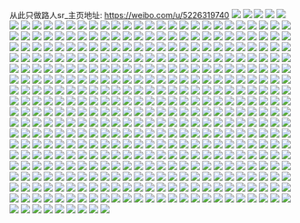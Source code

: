 从此只做路人sr_主页地址: https://weibo.com/u/5226319740 
![](https://wx4.sinaimg.cn/mw2000/005HH6vGly1h9im7oq9xaj31400u0jx6.jpg) 
![](https://wx4.sinaimg.cn/mw2000/005HH6vGly1h9im7ozc89j31400u0wla.jpg) 
![](https://wx4.sinaimg.cn/mw2000/005HH6vGly1h9im7pai05j31400u079k.jpg) 
![](https://wx4.sinaimg.cn/mw2000/005HH6vGly1h9i7n8xbvbj30u01hcdo9.jpg) 
![](https://wx4.sinaimg.cn/mw2000/005HH6vGly1h9i7n8cbnrj30dl0d6dgu.jpg) 
![](https://wx4.sinaimg.cn/mw2000/005HH6vGly1h9cii8iksij30xc0lxwj9.jpg) 
![](https://wx4.sinaimg.cn/mw2000/005HH6vGly1h9a90rtzbrj30u01sy79t.jpg) 
![](https://wx4.sinaimg.cn/mw2000/005HH6vGly1h9a923a6vbj30u01syn2t.jpg) 
![](https://wx4.sinaimg.cn/mw2000/005HH6vGly1h9a923y0rrj30u014043k.jpg) 
![](https://wx4.sinaimg.cn/mw2000/005HH6vGly1h9a90vk57pj30u01sy11h.jpg) 
![](https://wx4.sinaimg.cn/mw2000/005HH6vGly1h90qikxyi5j308607wglr.jpg) 
![](https://wx4.sinaimg.cn/mw2000/005HH6vGly1h90a0l45wsj30go0fuwfn.jpg) 
![](https://wx4.sinaimg.cn/mw2000/005HH6vGly1h8nha43zbwj33402c04qr.jpg) 
![](https://wx4.sinaimg.cn/mw2000/005HH6vGly1h8dwnfs5ekj30p30w8k01.jpg) 
![](https://wx4.sinaimg.cn/mw2000/005HH6vGly1h8dwmqojkoj30tk0umtip.jpg) 
![](https://wx4.sinaimg.cn/mw2000/005HH6vGly1h8dwmshp2lj30wr0w3tc8.jpg) 
![](https://wx4.sinaimg.cn/mw2000/005HH6vGly1h896jb6777j30tz0x77by.jpg) 
![](https://wx4.sinaimg.cn/mw2000/005HH6vGly1h896jatwd8j31u82gbe82.jpg) 
![](https://wx4.sinaimg.cn/mw2000/005HH6vGly1h896joa3r9j30tn0tn79n.jpg) 
![](https://wx4.sinaimg.cn/mw2000/005HH6vGly1h86x4cqrcnj30u01sy0z3.jpg) 
![](https://wx4.sinaimg.cn/mw2000/005HH6vGly1h82jn6trcvj31sc2dsu0z.jpg) 
![](https://wx4.sinaimg.cn/mw2000/005HH6vGly1h82jo562qrj30ug0m9tfu.jpg) 
![](https://wx4.sinaimg.cn/mw2000/005HH6vGly1h82jnchj3oj30u00xnwmw.jpg) 
![](https://wx4.sinaimg.cn/mw2000/005HH6vGly1h7umqt3y4pj31400u0thb.jpg) 
![](https://wx4.sinaimg.cn/mw2000/005HH6vGly1h7umqscbrbj31400u0wl3.jpg) 
![](https://wx4.sinaimg.cn/mw2000/005HH6vGly1h7rqpmh4g1j30p61fsjvw.jpg) 
![](https://wx4.sinaimg.cn/mw2000/005HH6vGly1h73pf4kwcmj30ee08y3zb.jpg) 
![](https://wx4.sinaimg.cn/mw2000/005HH6vGly1h6xymg4wmcj30u019agme.jpg) 
![](https://wx4.sinaimg.cn/mw2000/005HH6vGly1h6nkm9wzqhj30te0ludil.jpg) 
![](https://wx4.sinaimg.cn/mw2000/005HH6vGly1h6l7gq1rduj30u01etta3.jpg) 
![](https://wx4.sinaimg.cn/mw2000/005HH6vGly1h6a3x0au96j30u01sywm3.jpg) 
![](https://wx4.sinaimg.cn/mw2000/005HH6vGly1h5wp3sojncj32c0340dyr.jpg) 
![](https://wx4.sinaimg.cn/mw2000/005HH6vGly1h5w62bict1j30u01syjy4.jpg) 
![](https://wx4.sinaimg.cn/mw2000/005HH6vGly1h5w626ybfuj30u01syagt.jpg) 
![](https://wx4.sinaimg.cn/mw2000/005HH6vGly1h5vhre8b0lj30t20nkt9u.jpg) 
![](https://wx4.sinaimg.cn/mw2000/005HH6vGly1h5edm63uocj30u0068gn4.jpg) 
![](https://wx4.sinaimg.cn/mw2000/005HH6vGly1h5cfz3iny1j30u010qq61.jpg) 
![](https://wx4.sinaimg.cn/mw2000/005HH6vGly1h5cat5dayoj31ox2dskjn.jpg) 
![](https://wx4.sinaimg.cn/mw2000/005HH6vGly1h5catintfrj31go206kjm.jpg) 
![](https://wx4.sinaimg.cn/mw2000/005HH6vGly1h5cat21kg7j31om28ub2b.jpg) 
![](https://wx4.sinaimg.cn/mw2000/005HH6vGly1h5cat8b0hvj31sc2dse83.jpg) 
![](https://wx4.sinaimg.cn/mw2000/005HH6vGly1h5cata8yjaj31n426tx6q.jpg) 
![](https://wx4.sinaimg.cn/mw2000/005HH6vGly1h5catd97pjj31gi1y0b2a.jpg) 
![](https://wx4.sinaimg.cn/mw2000/005HH6vGly1h5catg1gajj31kp23nqv6.jpg) 
![](https://wx4.sinaimg.cn/mw2000/005HH6vGly1h59yu9ozenj30rm06b0td.jpg) 
![](https://wx4.sinaimg.cn/mw2000/005HH6vGly1h59o1eudj3j30u01hcgrq.jpg) 
![](https://wx4.sinaimg.cn/mw2000/005HH6vGly1h57nmtc1wuj30wi1ycqkf.jpg) 
![](https://wx4.sinaimg.cn/mw2000/005HH6vGly1h52329sn5fj30pl0j2gnd.jpg) 
![](https://wx4.sinaimg.cn/mw2000/005HH6vGly1h50jq4avswj31hc0u0dtb.jpg) 
![](https://wx4.sinaimg.cn/mw2000/005HH6vGly1h50jr460aej31400u0ajh.jpg) 
![](https://wx4.sinaimg.cn/mw2000/005HH6vGly1h4ym82nwg9j30u01syqeh.jpg) 
![](https://wx4.sinaimg.cn/mw2000/005HH6vGly1h4ym83qzxpj30u01cjwox.jpg) 
![](https://wx4.sinaimg.cn/mw2000/005HH6vGly1h4xelz3f45j30u01sy0um.jpg) 
![](https://wx4.sinaimg.cn/mw2000/005HH6vGly1h4wbqv91qmj30u00vk0wa.jpg) 
![](https://wx4.sinaimg.cn/mw2000/005HH6vGly1h4wbrmeic7j30pp10on0h.jpg) 
![](https://wx4.sinaimg.cn/mw2000/005HH6vGly1h4w90req4ej30ny0lvgn6.jpg) 
![](https://wx4.sinaimg.cn/mw2000/005HH6vGly1h4rofu29b0j30go0go773.jpg) 
![](https://wx4.sinaimg.cn/mw2000/005HH6vGly1h4ph5j8zm2j30u01syjyo.jpg) 
![](https://wx4.sinaimg.cn/mw2000/005HH6vGly1h4ph5kpfe6j30u01syqan.jpg) 
![](https://wx4.sinaimg.cn/mw2000/005HH6vGly1h4mx1ucj2bj31o0190wsd.jpg) 
![](https://wx4.sinaimg.cn/mw2000/005HH6vGly1h4mx1v3ansj31o019016o.jpg) 
![](https://wx4.sinaimg.cn/mw2000/005HH6vGly1h4mx1tmt33j31o0190wtb.jpg) 
![](https://wx4.sinaimg.cn/mw2000/005HH6vGly1h4icdoodn8j30u00kudh2.jpg) 
![](https://wx4.sinaimg.cn/mw2000/005HH6vGly1h4h824jdwzj30tz0vjgoo.jpg) 
![](https://wx4.sinaimg.cn/mw2000/005HH6vGly1h4gvx27jsyj30ec0oqq5f.jpg) 
![](https://wx4.sinaimg.cn/mw2000/005HH6vGly1h45e8ub8jkj30u01hc7d4.jpg) 
![](https://wx4.sinaimg.cn/mw2000/005HH6vGly1h459fono12j30ro19idll.jpg) 
![](https://wx4.sinaimg.cn/mw2000/005HH6vGly1h43e652bc4j30u01bhqcc.jpg) 
![](https://wx4.sinaimg.cn/mw2000/005HH6vGly1h43e65hmtzj30u00o9n2c.jpg) 
![](https://wx4.sinaimg.cn/mw2000/005HH6vGly1h414dxz7z2j30pe0zs41f.jpg) 
![](https://wx4.sinaimg.cn/mw2000/005HH6vGly1h3zuza9j8tj30p91f5q8a.jpg) 
![](https://wx4.sinaimg.cn/mw2000/005HH6vGly1h3zuzah7j0j30br051mx4.jpg) 
![](https://wx4.sinaimg.cn/mw2000/005HH6vGly1h3zuz9gg6kj30u00w8wk0.jpg) 
![](https://wx4.sinaimg.cn/mw2000/005HH6vGly1h3yn5qowktj31400u0djf.jpg) 
![](https://wx4.sinaimg.cn/mw2000/005HH6vGly1h3xkz5llpjj30hv09qt90.jpg) 
![](https://wx4.sinaimg.cn/mw2000/005HH6vGly1h3xkv26ek0j30sw06jdg5.jpg) 
![](https://wx4.sinaimg.cn/mw2000/005HH6vGly1h3xa7v86ayj30u01hcgqz.jpg) 
![](https://wx4.sinaimg.cn/mw2000/005HH6vGly1h3wg9s8mcmj30u019013s.jpg) 
![](https://wx4.sinaimg.cn/mw2000/005HH6vGly1h3v0c7le4uj30k00j9wfk.jpg) 
![](https://wx4.sinaimg.cn/mw2000/005HH6vGly1h3svq64qx0j31400u0grm.jpg) 
![](https://wx4.sinaimg.cn/mw2000/005HH6vGly1h3svq6l2m9j31400u010w.jpg) 
![](https://wx4.sinaimg.cn/mw2000/005HH6vGly1h3oahknr8dj30u011l0vv.jpg) 
![](https://wx4.sinaimg.cn/mw2000/005HH6vGly1h3lj4hgk73j30pq0rsjw7.jpg) 
![](https://wx4.sinaimg.cn/mw2000/005HH6vGly1h3kx2tmby7j30jt07zt95.jpg) 
![](https://wx4.sinaimg.cn/mw2000/005HH6vGly1h3jdjy998hj30k00k0762.jpg) 
![](https://wx4.sinaimg.cn/mw2000/005HH6vGly1h3ez2y3g2lj31hc0u0ahc.jpg) 
![](https://wx4.sinaimg.cn/mw2000/005HH6vGly1h3ajcvpljrj30r20qo42y.jpg) 
![](https://wx4.sinaimg.cn/mw2000/005HH6vGly1h39wcmur3yj327o35se83.jpg) 
![](https://wx4.sinaimg.cn/mw2000/005HH6vGly1h3910degs7j30u0140gqt.jpg) 
![](https://wx4.sinaimg.cn/mw2000/005HH6vGly1h37w9s3ipfj32941md7wh.jpg) 
![](https://wx4.sinaimg.cn/mw2000/005HH6vGly1h37w9tyi99j32c0210hdt.jpg) 
![](https://wx4.sinaimg.cn/mw2000/005HH6vGly1h3547t8qlij31hc0u0jwp.jpg) 
![](https://wx4.sinaimg.cn/mw2000/005HH6vGly1h32seza1nsj30u01sy0xm.jpg) 
![](https://wx4.sinaimg.cn/mw2000/005HH6vGly1h32sevfneqj30u01syah9.jpg) 
![](https://wx4.sinaimg.cn/mw2000/005HH6vGly1h2z1c561zvj31400u0aj4.jpg) 
![](https://wx4.sinaimg.cn/mw2000/005HH6vGly1h2z1c66xd9j30dw0dwgmg.jpg) 
![](https://wx4.sinaimg.cn/mw2000/005HH6vGly1h2xur90bg8j30u01sy0ww.jpg) 
![](https://wx4.sinaimg.cn/mw2000/005HH6vGly1h2xuhaoz2sj30u00u0n3d.jpg) 
![](https://wx4.sinaimg.cn/mw2000/005HH6vGly1h2xuhbjghgj30io0j8ab6.jpg) 
![](https://wx4.sinaimg.cn/mw2000/005HH6vGly1h2wa6g0kdbj30qi046t8v.jpg) 
![](https://wx4.sinaimg.cn/mw2000/005HH6vGly1h2vi9t55zfj30tz0xngou.jpg) 
![](https://wx4.sinaimg.cn/mw2000/005HH6vGly1h2udgw8bwlj30u019xn3f.jpg) 
![](https://wx4.sinaimg.cn/mw2000/005HH6vGly1h2u59t3y2mj30jz0sr40t.jpg) 
![](https://wx4.sinaimg.cn/mw2000/005HH6vGly1h2rrb4e7zrj31hc0u0wko.jpg) 
![](https://wx4.sinaimg.cn/mw2000/005HH6vGly1h2qjqed93oj30u01han81.jpg) 
![](https://wx4.sinaimg.cn/mw2000/005HH6vGly1h2phvk75xkj313w0jq438.jpg) 
![](https://wx4.sinaimg.cn/mw2000/005HH6vGly1h2phvklzkej313w0jrq7u.jpg) 
![](https://wx4.sinaimg.cn/mw2000/005HH6vGly1h2phvkx7exj313u0jr42g.jpg) 
![](https://wx4.sinaimg.cn/mw2000/005HH6vGly1h2phvjw3nhj313w0jtdkc.jpg) 
![](https://wx4.sinaimg.cn/mw2000/005HH6vGly1h2m3f2z8jjj30u01sydmd.jpg) 
![](https://wx4.sinaimg.cn/mw2000/005HH6vGly1h2m3f0kieuj30u01sygrb.jpg) 
![](https://wx4.sinaimg.cn/mw2000/005HH6vGly1h2kzliqovcj31800s3wnv.jpg) 
![](https://wx4.sinaimg.cn/mw2000/005HH6vGly1h2bhm1py1jj30th14710c.jpg) 
![](https://wx4.sinaimg.cn/mw2000/005HH6vGly1h2as8ydvacj30nw1aqdja.jpg) 
![](https://wx4.sinaimg.cn/mw2000/005HH6vGly1h2as9ifirxj30o819had5.jpg) 
![](https://wx4.sinaimg.cn/mw2000/005HH6vGly1h2as9is26jj30nk16kn02.jpg) 
![](https://wx4.sinaimg.cn/mw2000/005HH6vGly1h29gohgjgmj30lh05mgmc.jpg) 
![](https://wx4.sinaimg.cn/mw2000/005HH6vGly1h28ayc7cflj30te0hq0ue.jpg) 
![](https://wx4.sinaimg.cn/mw2000/005HH6vGly1h24p6bhgarj30t30sttbh.jpg) 
![](https://wx4.sinaimg.cn/mw2000/005HH6vGly1h24p6mumqdj30u01407d5.jpg) 
![](https://wx4.sinaimg.cn/mw2000/005HH6vGly1h24p6nle9bj30u0140ais.jpg) 
![](https://wx4.sinaimg.cn/mw2000/005HH6vGly1h24p6oewh9j30u0140n6b.jpg) 
![](https://wx4.sinaimg.cn/mw2000/005HH6vGgy1h23hqu2w3aj30u01sytfx.jpg) 
![](https://wx4.sinaimg.cn/mw2000/005HH6vGgy1h23hqyektqj30u01sygr5.jpg) 
![](https://wx4.sinaimg.cn/mw2000/005HH6vGly1h22izi44naj30hd0di3z6.jpg) 
![](https://wx4.sinaimg.cn/mw2000/005HH6vGly1h22j044wtsj30g204fwek.jpg) 
![](https://wx4.sinaimg.cn/mw2000/005HH6vGly1h22j0ipco5j30mz0apjs1.jpg) 
![](https://wx4.sinaimg.cn/mw2000/005HH6vGly1h22j0zsif3j30bc0cwglx.jpg) 
![](https://wx4.sinaimg.cn/mw2000/005HH6vGly1h21k2lsqc3j30wi1dydmd.jpg) 
![](https://wx4.sinaimg.cn/mw2000/005HH6vGly1h210g05386j30u00vg79b.jpg) 
![](https://wx4.sinaimg.cn/mw2000/005HH6vGly1h210gcqyivj30qo1280wi.jpg) 
![](https://wx4.sinaimg.cn/mw2000/005HH6vGly1h20cqoc0k8j30rz0oognk.jpg) 
![](https://wx4.sinaimg.cn/mw2000/005HH6vGly1h1yu3hg3oyj30pn0pcdhk.jpg) 
![](https://wx4.sinaimg.cn/mw2000/005HH6vGly1h1xu8ndamcj30u0140k1r.jpg) 
![](https://wx4.sinaimg.cn/mw2000/005HH6vGly1h1xu8ob401j30u0140n9f.jpg) 
![](https://wx4.sinaimg.cn/mw2000/005HH6vGly1h1xu908tguj30hs0hsjry.jpg) 
![](https://wx4.sinaimg.cn/mw2000/005HH6vGly1h1xg2gmw98j30qo0qowij.jpg) 
![](https://wx4.sinaimg.cn/mw2000/005HH6vGly1h1xg2g9fswj30m80m8taa.jpg) 
![](https://wx4.sinaimg.cn/mw2000/005HH6vGly1h1xg2gv2q4j30hs0hsdhv.jpg) 
![](https://wx4.sinaimg.cn/mw2000/005HH6vGly1h1xg2hf6t7j30hk0mrab9.jpg) 
![](https://wx4.sinaimg.cn/mw2000/005HH6vGly1h1xg2hpahnj30ku0kut9s.jpg) 
![](https://wx4.sinaimg.cn/mw2000/005HH6vGly1h1xg2i1n4jj30m80ws41d.jpg) 
![](https://wx4.sinaimg.cn/mw2000/005HH6vGly1h1v2vd2nmxj30u0190dmq.jpg) 
![](https://wx4.sinaimg.cn/mw2000/005HH6vGly1h1v2vdzlh2j30u0190jz0.jpg) 
![](https://wx4.sinaimg.cn/mw2000/005HH6vGly1h1v2vihhhuj30u019079q.jpg) 
![](https://wx4.sinaimg.cn/mw2000/005HH6vGly1h1v2vfourqj30u0166gqf.jpg) 
![](https://wx4.sinaimg.cn/mw2000/005HH6vGly1h1v2vejnsyj30tm18gq7k.jpg) 
![](https://wx4.sinaimg.cn/mw2000/005HH6vGly1h1v2vgahd2j30tm18f41w.jpg) 
![](https://wx4.sinaimg.cn/mw2000/005HH6vGly1h1v2vhsqkuj30tm18fjwy.jpg) 
![](https://wx4.sinaimg.cn/mw2000/005HH6vGly1h1v2wuad2fj30u0190q8f.jpg) 
![](https://wx4.sinaimg.cn/mw2000/005HH6vGly1h1v2x0fax8j30tq0tqgnr.jpg) 
![](https://wx4.sinaimg.cn/mw2000/005HH6vGly1h1ukz370chj30qo0qodhb.jpg) 
![](https://wx4.sinaimg.cn/mw2000/005HH6vGly1h1t9lzi2ulj30v91d979s.jpg) 
![](https://wx4.sinaimg.cn/mw2000/005HH6vGly1h1qqbqdtmlj31j10pf105.jpg) 
![](https://wx4.sinaimg.cn/mw2000/005HH6vGly1h1qqbn3jr4j30im0jl0tf.jpg) 
![](https://wx4.sinaimg.cn/mw2000/005HH6vGly1h1pwjxy4f8j307w07u3yf.jpg) 
![](https://wx4.sinaimg.cn/mw2000/005HH6vGly1h1omrzl9y5j31400u07b3.jpg) 
![](https://wx4.sinaimg.cn/mw2000/005HH6vGly1h1o56k4aslj30tg0hwwg7.jpg) 
![](https://wx4.sinaimg.cn/mw2000/005HH6vGly1h1mj3a612yj30qy0itgms.jpg) 
![](https://wx4.sinaimg.cn/mw2000/005HH6vGly1h1mbzwwql3j30u01sy45p.jpg) 
![](https://wx4.sinaimg.cn/mw2000/005HH6vGly1h1m72os1itj31sy0u0n0t.jpg) 
![](https://wx4.sinaimg.cn/mw2000/005HH6vGly1h1m72spimdj31sy0u07b2.jpg) 
![](https://wx4.sinaimg.cn/mw2000/005HH6vGly1h1m72wvlr8j307w07u3yf.jpg) 
![](https://wx4.sinaimg.cn/mw2000/005HH6vGly1h1l9jxxt6qj315o0rsn3l.jpg) 
![](https://wx4.sinaimg.cn/mw2000/005HH6vGly1h1l9jy7w54j315o0rsn53.jpg) 
![](https://wx4.sinaimg.cn/mw2000/005HH6vGly1h1l9jxnaq7j315o0rswnk.jpg) 
![](https://wx4.sinaimg.cn/mw2000/005HH6vGly1h1l9jykj13j315o0rswof.jpg) 
![](https://wx4.sinaimg.cn/mw2000/005HH6vGly1h1l9jyzoqnj30u0190q84.jpg) 
![](https://wx4.sinaimg.cn/mw2000/005HH6vGly1h1k3ge0aryj30ti0s9mzh.jpg) 
![](https://wx4.sinaimg.cn/mw2000/005HH6vGly1h1jos6u3o3j30u014ggus.jpg) 
![](https://wx4.sinaimg.cn/mw2000/005HH6vGly1h1ipffa4t8j30tl13tjvp.jpg) 
![](https://wx4.sinaimg.cn/mw2000/005HH6vGly1h1ipfl7j59j30te1e6q7q.jpg) 
![](https://wx4.sinaimg.cn/mw2000/005HH6vGly1h1ipffqwltj30sg0q4jtk.jpg) 
![](https://wx4.sinaimg.cn/mw2000/005HH6vGly1h1gmnieb4ij30u01sydl4.jpg) 
![](https://wx4.sinaimg.cn/mw2000/005HH6vGly1h1gmngf57qj30hs0hs0t9.jpg) 
![](https://wx4.sinaimg.cn/mw2000/005HH6vGly1h1gm42fuxyj30te0lh0uk.jpg) 
![](https://wx4.sinaimg.cn/mw2000/005HH6vGly1h1d07n0kbuj30sm0smwgj.jpg) 
![](https://wx4.sinaimg.cn/mw2000/005HH6vGly1h1cnppldvhj31o01901kf.jpg) 
![](https://wx4.sinaimg.cn/mw2000/005HH6vGly1h1cnpo9jeuj31o01901kx.jpg) 
![](https://wx4.sinaimg.cn/mw2000/005HH6vGly1h1cnpquxsvj31o01904qp.jpg) 
![](https://wx4.sinaimg.cn/mw2000/005HH6vGly1h19sh3ybvpj30u01syae8.jpg) 
![](https://wx4.sinaimg.cn/mw2000/005HH6vGly1h19efh7kcyj30k00k0ab6.jpg) 
![](https://wx4.sinaimg.cn/mw2000/005HH6vGly1h17gdtqatgj31o01904lo.jpg) 
![](https://wx4.sinaimg.cn/mw2000/005HH6vGly1h17gdumc8fj31o0190h6a.jpg) 
![](https://wx4.sinaimg.cn/mw2000/005HH6vGly1h17gdwc003j31o01907wh.jpg) 
![](https://wx4.sinaimg.cn/mw2000/005HH6vGly1h17gdsl81rj31o01901kx.jpg) 
![](https://wx4.sinaimg.cn/mw2000/005HH6vGly1h17alqgkaxj31xj0u047h.jpg) 
![](https://wx4.sinaimg.cn/mw2000/005HH6vGly1h16dbw64y5j31sy0u0n6i.jpg) 
![](https://wx4.sinaimg.cn/mw2000/005HH6vGly1h16dbyhc7ij31sy0u0dp7.jpg) 
![](https://wx4.sinaimg.cn/mw2000/005HH6vGly1h16dc0why4j31sy0u047z.jpg) 
![](https://wx4.sinaimg.cn/mw2000/005HH6vGly1h16c45z7qsj30p00xcq55.jpg) 
![](https://wx4.sinaimg.cn/mw2000/005HH6vGly1h16c3ytd50j30p00xc0uv.jpg) 
![](https://wx4.sinaimg.cn/mw2000/005HH6vGly1h16c46ahqxj30u0140wib.jpg) 
![](https://wx4.sinaimg.cn/mw2000/005HH6vGly1h153hpuy7hj30k00qngmk.jpg) 
![](https://wx4.sinaimg.cn/mw2000/005HH6vGly1h153htz75vj30u0190k3j.jpg) 
![](https://wx4.sinaimg.cn/mw2000/005HH6vGly1h13uh5s0mdj31o0190npd.jpg) 
![](https://wx4.sinaimg.cn/mw2000/005HH6vGly1h13uh2bbxdj31o0190u0x.jpg) 
![](https://wx4.sinaimg.cn/mw2000/005HH6vGly1h13khmy4zxj30u0140ajb.jpg) 
![](https://wx4.sinaimg.cn/mw2000/005HH6vGly1h13kil53a9j31sy0u0jwz.jpg) 
![](https://wx4.sinaimg.cn/mw2000/005HH6vGly1h13kilsbg0j30hs0sfdha.jpg) 
![](https://wx4.sinaimg.cn/mw2000/005HH6vGly1h13kim5kppj30qo0htmyi.jpg) 
![](https://wx4.sinaimg.cn/mw2000/005HH6vGly1h13kinms00j30qo0qo47j.jpg) 
![](https://wx4.sinaimg.cn/mw2000/005HH6vGly1h13kiyomesj31sy0u0775.jpg) 
![](https://wx4.sinaimg.cn/mw2000/005HH6vGly1h13kimgkdxj30fy0euabd.jpg) 
![](https://wx4.sinaimg.cn/mw2000/005HH6vGly1h12l0mvr77j315r0u0n9e.jpg) 
![](https://wx4.sinaimg.cn/mw2000/005HH6vGly1h12b7b3x6kj30u00ztq8e.jpg) 
![](https://wx4.sinaimg.cn/mw2000/005HH6vGly1h10154pjapj31400u0jv7.jpg) 
![](https://wx4.sinaimg.cn/mw2000/005HH6vGly1h101584cwqj31400u0aeo.jpg) 
![](https://wx4.sinaimg.cn/mw2000/005HH6vGly1h10158r662j30u016a0ww.jpg) 
![](https://wx4.sinaimg.cn/mw2000/005HH6vGly1h0zcak2f12j31hc0u0jvu.jpg) 
![](https://wx4.sinaimg.cn/mw2000/005HH6vGly1h0zcajhjf5j31ll0u07ck.jpg) 
![](https://wx4.sinaimg.cn/mw2000/005HH6vGly1h0ue5fibg3j30tz0miaeh.jpg) 
![](https://wx4.sinaimg.cn/mw2000/005HH6vGly1h0olb95ru4j30mi0ot79s.jpg) 
![](https://wx4.sinaimg.cn/mw2000/005HH6vGly1h0olbl5rbcj30qo0qotcp.jpg) 
![](https://wx4.sinaimg.cn/mw2000/005HH6vGly1h0mewcgb62j31530n643g.jpg) 
![](https://wx4.sinaimg.cn/mw2000/005HH6vGly1h0mewf6586j31hc0u0al2.jpg) 
![](https://wx4.sinaimg.cn/mw2000/005HH6vGly1h0i0vf6hhsj30u01sy46j.jpg) 
![](https://wx4.sinaimg.cn/mw2000/005HH6vGly1h0hrz7tjr3j30oe040weo.jpg) 
![](https://wx4.sinaimg.cn/mw2000/005HH6vGly1h0hcqjqa44j30lx0lxab3.jpg) 
![](https://wx4.sinaimg.cn/mw2000/005HH6vGly1h0hcqwx628j30u0190467.jpg) 
![](https://wx4.sinaimg.cn/mw2000/005HH6vGly1h0fogp11bzj31be0zkafm.jpg) 
![](https://wx4.sinaimg.cn/mw2000/005HH6vGly1h0fajzfebnj31400u042f.jpg) 
![](https://wx4.sinaimg.cn/mw2000/005HH6vGly1h0anal6ktqj30tk0rkwh8.jpg) 
![](https://wx4.sinaimg.cn/mw2000/005HH6vGly1h09uyev2m2j30rs15oahj.jpg) 
![](https://wx4.sinaimg.cn/mw2000/005HH6vGly1h06h6zd3obj31120kuwh7.jpg) 
![](https://wx4.sinaimg.cn/mw2000/005HH6vGly1h05y7de1qtj30u01syaed.jpg) 
![](https://wx4.sinaimg.cn/mw2000/005HH6vGly1h05394fctkj31sy0u0k63.jpg) 
![](https://wx4.sinaimg.cn/mw2000/005HH6vGly1h053985b5xj31sy0u0n7f.jpg) 
![](https://wx4.sinaimg.cn/mw2000/005HH6vGly1h03ta6ze80j30u0140ti2.jpg) 
![](https://wx4.sinaimg.cn/mw2000/005HH6vGly1h03ta7lontj30u0140qak.jpg) 
![](https://wx4.sinaimg.cn/mw2000/005HH6vGly1h03ta68jbuj30u013210n.jpg) 
![](https://wx4.sinaimg.cn/mw2000/005HH6vGly1h01t7djc9lj30in0epgmk.jpg) 
![](https://wx4.sinaimg.cn/mw2000/005HH6vGly1gzy793bqjmj30u0140gw1.jpg) 
![](https://wx4.sinaimg.cn/mw2000/005HH6vGly1gzy792ebh6j30hs0hs0tg.jpg) 
![](https://wx4.sinaimg.cn/mw2000/005HH6vGly1gzv9cx5fnnj30r812iq8n.jpg) 
![](https://wx4.sinaimg.cn/mw2000/005HH6vGly1gzuseuuuq4j326u2v7b2a.jpg) 
![](https://wx4.sinaimg.cn/mw2000/005HH6vGly1gzsy0aczjpj30pe08odhr.jpg) 
![](https://wx4.sinaimg.cn/mw2000/005HH6vGly1gzq18ymn4lj30u01sythb.jpg) 
![](https://wx4.sinaimg.cn/mw2000/005HH6vGly1gzq192vxetj30u01syaie.jpg) 
![](https://wx4.sinaimg.cn/mw2000/005HH6vGly1gzpjz6rtptj30n0194wlq.jpg) 
![](https://wx4.sinaimg.cn/mw2000/005HH6vGly1gzp1aiyvxfj30wi1ycdsb.jpg) 
![](https://wx4.sinaimg.cn/mw2000/005HH6vGly1gzoo3s20agj30kg0b2aap.jpg) 
![](https://wx4.sinaimg.cn/mw2000/005HH6vGly1gzl4u98nodj30u016gtm6.jpg) 
![](https://wx4.sinaimg.cn/mw2000/005HH6vGly1gzl0rnrjogj30wi1yc7t9.jpg) 
![](https://wx4.sinaimg.cn/mw2000/005HH6vGly1gzl0smm2iqj30ml08wgn6.jpg) 
![](https://wx4.sinaimg.cn/mw2000/005HH6vGly1gzl0t3r4r3j30cp04ot90.jpg) 
![](https://wx4.sinaimg.cn/mw2000/005HH6vGly1gzjst6unfij30wi1yc7gl.jpg) 
![](https://wx4.sinaimg.cn/mw2000/005HH6vGly1gzj78fyxz3j30to0sin3j.jpg) 
![](https://wx4.sinaimg.cn/mw2000/005HH6vGly1gzgx4xfdt5j33402c0x6r.jpg) 
![](https://wx4.sinaimg.cn/mw2000/005HH6vGly1gzgx4z1v3tj33402c0npf.jpg) 
![](https://wx4.sinaimg.cn/mw2000/005HH6vGly1gzgx50vgc2j33402c01l0.jpg) 
![](https://wx4.sinaimg.cn/mw2000/005HH6vGly1gzgx524lnsj33402c0u0z.jpg) 
![](https://wx4.sinaimg.cn/mw2000/005HH6vGly1gzginc0kwpj30si1ax10t.jpg) 
![](https://wx4.sinaimg.cn/mw2000/005HH6vGly1gzginbseo0j30s81ei0y8.jpg) 
![](https://wx4.sinaimg.cn/mw2000/005HH6vGly1gzgincal9xj30rb1ey481.jpg) 
![](https://wx4.sinaimg.cn/mw2000/005HH6vGly1gzginclg1ij30sf1h3dqe.jpg) 
![](https://wx4.sinaimg.cn/mw2000/005HH6vGly1gzgincth00j30se1fxq6p.jpg) 
![](https://wx4.sinaimg.cn/mw2000/005HH6vGly1gzfs3ksglnj30u00w743u.jpg) 
![](https://wx4.sinaimg.cn/mw2000/005HH6vGly1gzfs3yfbqjj30u00u07b1.jpg) 
![](https://wx4.sinaimg.cn/mw2000/005HH6vGly1gzfs3zo2arj30aw0att92.jpg) 
![](https://wx4.sinaimg.cn/mw2000/005HH6vGly1gzf8bmjcpuj30wi1ycdwn.jpg) 
![](https://wx4.sinaimg.cn/mw2000/005HH6vGly1gzembef3zmj30u0130n4v.jpg) 
![](https://wx4.sinaimg.cn/mw2000/005HH6vGly1gzembo0gdvj30u013fjzi.jpg) 
![](https://wx4.sinaimg.cn/mw2000/005HH6vGly1gze1o04cdsj30nm0thju3.jpg) 
![](https://wx4.sinaimg.cn/mw2000/005HH6vGly1gze1o0m4okj30qo11qtbl.jpg) 
![](https://wx4.sinaimg.cn/mw2000/005HH6vGly1gz9zzj5zbmj30wi1yc4mf.jpg) 
![](https://wx4.sinaimg.cn/mw2000/005HH6vGly1gz2ws6ctz1j30pk1917aw.jpg) 
![](https://wx4.sinaimg.cn/mw2000/005HH6vGly1gz1g4rz0afj30pg0r740p.jpg) 
![](https://wx4.sinaimg.cn/mw2000/005HH6vGly1gz0inz8rfhj31sb28d4qp.jpg) 
![](https://wx4.sinaimg.cn/mw2000/005HH6vGly1gyx9wz5d0kj30mp0z3dj6.jpg) 
![](https://wx4.sinaimg.cn/mw2000/005HH6vGly1gyvpm1owz0j32c0340x6q.jpg) 
![](https://wx4.sinaimg.cn/mw2000/005HH6vGly1gyvplzr5xdj32c02c0b2a.jpg) 
![](https://wx4.sinaimg.cn/mw2000/005HH6vGly1gyvpm0xvd2j30me0lg0xj.jpg) 
![](https://wx4.sinaimg.cn/mw2000/005HH6vGly1gyvpm0gagij32c02c0x6p.jpg) 
![](https://wx4.sinaimg.cn/mw2000/005HH6vGly1gyvpm2vpclj325r25r1ky.jpg) 
![](https://wx4.sinaimg.cn/mw2000/005HH6vGly1gyvpm3tuimj32c02c0e82.jpg) 
![](https://wx4.sinaimg.cn/mw2000/005HH6vGly1gyuehmbaj2j30rg0mfadp.jpg) 
![](https://wx4.sinaimg.cn/mw2000/005HH6vGly1gytv4u0sqzj31e00xcgwq.jpg) 
![](https://wx4.sinaimg.cn/mw2000/005HH6vGly1gytv4vv7pfj33gg56okjr.jpg) 
![](https://wx4.sinaimg.cn/mw2000/005HH6vGly1gytv4ualiqj30qn0zkqd3.jpg) 
![](https://wx4.sinaimg.cn/mw2000/005HH6vGly1gytv4wrrc5j314k1otqr9.jpg) 
![](https://wx4.sinaimg.cn/mw2000/005HH6vGly1gytv4x3mvxj310y1kw7h3.jpg) 
![](https://wx4.sinaimg.cn/mw2000/005HH6vGly1gytv4xgmtdj311x1kw467.jpg) 
![](https://wx4.sinaimg.cn/mw2000/005HH6vGly1gytv4trjqtj31st2p84er.jpg) 
![](https://wx4.sinaimg.cn/mw2000/005HH6vGly1gytv4yrtnrj30o70w9gu2.jpg) 
![](https://wx4.sinaimg.cn/mw2000/005HH6vGly1gytv4y5cwpj31st2lx1ky.jpg) 
![](https://wx4.sinaimg.cn/mw2000/005HH6vGly1gysmse4vbtj30v10v10yq.jpg) 
![](https://wx4.sinaimg.cn/mw2000/005HH6vGly1gyrghhgu0kj30oz0m6dh3.jpg) 
![](https://wx4.sinaimg.cn/mw2000/005HH6vGly1gyq7f1p7jjj33402c0qv7.jpg) 
![](https://wx4.sinaimg.cn/mw2000/005HH6vGly1gymdj28w9sj30ce082757.jpg) 
![](https://wx4.sinaimg.cn/mw2000/005HH6vGly1gyjigq9l5kj30u0190dqa.jpg) 
![](https://wx4.sinaimg.cn/mw2000/005HH6vGly1gyjhwwzcnqj30u00u00v3.jpg) 
![](https://wx4.sinaimg.cn/mw2000/005HH6vGly1gygu6i9w0ej32c02c0x6q.jpg) 
![](https://wx4.sinaimg.cn/mw2000/005HH6vGly1gygu6jdqffj32c02c04qr.jpg) 
![](https://wx4.sinaimg.cn/mw2000/005HH6vGly3gyg223hsn5j31kw1kw7wh.jpg) 
![](https://wx4.sinaimg.cn/mw2000/005HH6vGly1gy7g22pwojj30u00u0q5x.jpg) 
![](https://wx4.sinaimg.cn/mw2000/005HH6vGly1gy7g238i5ej30rx1fok96.jpg) 
![](https://wx4.sinaimg.cn/mw2000/005HH6vGly1gy7g23zvcej30k010qn1p.jpg) 
![](https://wx4.sinaimg.cn/mw2000/005HH6vGly1gy7g24mnk4j31jj0y8n84.jpg) 
![](https://wx4.sinaimg.cn/mw2000/005HH6vGly1gy6chsj1btj31o0190b29.jpg) 
![](https://wx4.sinaimg.cn/mw2000/005HH6vGly1gy21ph3ndyj30sz15t7cj.jpg) 
![](https://wx4.sinaimg.cn/mw2000/005HH6vGly1gxz46d6oi4j30i20sw79a.jpg) 
![](https://wx4.sinaimg.cn/mw2000/005HH6vGly1gxs99ys0f2j30wf0ps0wl.jpg) 
![](https://wx4.sinaimg.cn/mw2000/005HH6vGly1gxlvqt7qegj30u00u0tdq.jpg) 
![](https://wx4.sinaimg.cn/mw2000/005HH6vGly1gxlvqsvqn6j30u00u00yb.jpg) 
![](https://wx4.sinaimg.cn/mw2000/005HH6vGly1gxlvqth0j7j30t80fejth.jpg) 
![](https://wx4.sinaimg.cn/mw2000/005HH6vGly1gxiz6635bwj30s615cq6a.jpg) 
![](https://wx4.sinaimg.cn/mw2000/005HH6vGly1gwadanfgc0j30sh0shmyq.jpg) 
![](https://wx4.sinaimg.cn/mw2000/005HH6vGly1gwadan3aldj30sd0sddhn.jpg) 
![](https://wx4.sinaimg.cn/mw2000/005HH6vGly1gwadanszqaj313z0u00xk.jpg) 
![](https://wx4.sinaimg.cn/mw2000/005HH6vGly1gw8m8kstkaj30sg14rtem.jpg) 
![](https://wx4.sinaimg.cn/mw2000/005HH6vGly1gw5ynvheguj31400u0k22.jpg) 
![](https://wx4.sinaimg.cn/mw2000/005HH6vGly1gw5ynvvf1fj31400u0dmk.jpg) 
![](https://wx4.sinaimg.cn/mw2000/003dQCv3ly8gw0ra67rbxj60ku15vjx002.jpg) 
![](https://wx4.sinaimg.cn/mw2000/005HH6vGly1gvjgv7i3snj60u0191dso02.jpg) 
![](https://wx4.sinaimg.cn/mw2000/005HH6vGly1gvjgv6ys6nj61910u044g02.jpg) 
![](https://wx4.sinaimg.cn/mw2000/005HH6vGly1gvi4mfjfc2j61400u047302.jpg) 
![](https://wx4.sinaimg.cn/mw2000/005HH6vGly1gv8x23c1lbj62pw0ng4j202.jpg) 
![](https://wx4.sinaimg.cn/mw2000/005HH6vGly1gv4xj8tgxnj61rk0tye8102.jpg) 
![](https://wx4.sinaimg.cn/mw2000/005HH6vGly1gv4jx9818sj60tu13uwmh02.jpg) 
![](https://wx4.sinaimg.cn/mw2000/005HH6vGly1gv2ldoj40kj611e0tswtb02.jpg) 
![](https://wx4.sinaimg.cn/mw2000/005HH6vGly1gux7vjr9l4j613u0tudt902.jpg) 
![](https://wx4.sinaimg.cn/mw2000/005HH6vGgy1guvqi119oaj60k00k0wfs02.jpg) 
![](https://wx4.sinaimg.cn/mw2000/005HH6vGly1guv8obilcwj60ni04pmyg02.jpg) 
![](https://wx4.sinaimg.cn/mw2000/005HH6vGly1guu2cxwscfj62c0340e8302.jpg) 
![](https://wx4.sinaimg.cn/mw2000/005HH6vGly1gutdahfp94j61o0190e7102.jpg) 
![](https://wx4.sinaimg.cn/mw2000/005HH6vGly1gutdahypndj61o0190awl02.jpg) 
![](https://wx4.sinaimg.cn/mw2000/005HH6vGly1gut5k4kcy6j60tv0gnjvu02.jpg) 
![](https://wx4.sinaimg.cn/mw2000/005HH6vGly1guss0tyzy8j60u0172wn002.jpg) 
![](https://wx4.sinaimg.cn/mw2000/005HH6vGly1gus9yfxbmrj61ar2fjwxy02.jpg) 
![](https://wx4.sinaimg.cn/mw2000/005HH6vGly1gus9ygy053j63ui18gx6p02.jpg) 
![](https://wx4.sinaimg.cn/mw2000/005HH6vGly1gurxg9y5vkj62c033w7wi02.jpg) 
![](https://wx4.sinaimg.cn/mw2000/005HH6vGly1gur49mj7wtj60fl0cg0ul02.jpg) 
![](https://wx4.sinaimg.cn/mw2000/005HH6vGly1gur1jw81ynj30tg0b90ww.jpg) 
![](https://wx4.sinaimg.cn/mw2000/005HH6vGly1gur1j6zyq1j30ts0yu14w.jpg) 
![](https://wx4.sinaimg.cn/mw2000/005HH6vGly1gup4do6es8j60tm0tzq9d02.jpg) 
![](https://wx4.sinaimg.cn/mw2000/005HH6vGly1guol75jmq8j60k00k0gme02.jpg) 
![](https://wx4.sinaimg.cn/mw2000/005HH6vGly1gunjgwl3bqj60r10ka77c02.jpg) 
![](https://wx4.sinaimg.cn/mw2000/005HH6vGly1gunjgon15ej311k0vcn1p.jpg) 
![](https://wx4.sinaimg.cn/mw2000/005HH6vGly1gunjgottx3j30ue0ljjwx.jpg) 
![](https://wx4.sinaimg.cn/mw2000/005HH6vGly1gunjgnun8tj331c41se82.jpg) 
![](https://wx4.sinaimg.cn/mw2000/005HH6vGly1gunjgllrn8j320w31ce81.jpg) 
![](https://wx4.sinaimg.cn/mw2000/005HH6vGly1gunjjvdfw6j60u0103ajb02.jpg) 
![](https://wx4.sinaimg.cn/mw2000/005HH6vGly1guk5fbqeoxj60tz1fsk8402.jpg) 
![](https://wx4.sinaimg.cn/mw2000/005HH6vGly1guhunskfvgj60ku0k0wgb02.jpg) 
![](https://wx4.sinaimg.cn/mw2000/005HH6vGly1gugkdibgvbj60k00vvgod02.jpg) 
![](https://wx4.sinaimg.cn/mw2000/005HH6vGly1guedfsmorwj60go0go40002.jpg) 
![](https://wx4.sinaimg.cn/mw2000/005HH6vGly1guamx1iry9j60b40a7mxe02.jpg) 
![](https://wx4.sinaimg.cn/mw2000/005HH6vGly1gtt7wm0dwij63402c04qr02.jpg) 
![](https://wx4.sinaimg.cn/mw2000/005HH6vGly1gthylybx67j32c02c01kx.jpg) 
![](https://wx4.sinaimg.cn/mw2000/005HH6vGly1gt0j9mwltvj30yi0dpq5z.jpg) 
![](https://wx4.sinaimg.cn/mw2000/005HH6vGly1gsyc7pa43nj306o06ojs3.jpg) 
![](https://wx4.sinaimg.cn/mw2000/005HH6vGly1gsmb2gq62qj30pm08q761.jpg) 
![](https://wx4.sinaimg.cn/mw2000/005HH6vGly1grs10r9lj3j31hc0u0tp0.jpg) 
![](https://wx4.sinaimg.cn/mw2000/005HH6vGly1grs10qpyzsj31400u078y.jpg) 
![](https://wx4.sinaimg.cn/mw2000/005HH6vGly1grl1vio3qnj30u01hc49i.jpg) 
![](https://wx4.sinaimg.cn/mw2000/005HH6vGly1gr7rv2t5ipj30on1ew0xx.jpg) 
![](https://wx4.sinaimg.cn/mw2000/005HH6vGly1gr7rv2kf8uj30bb0agmyc.jpg) 
![](https://wx4.sinaimg.cn/mw2000/005HH6vGly1gqorrkpxmpj30q40qhqcl.jpg) 
![](https://wx4.sinaimg.cn/mw2000/005HH6vGly1gqfrwxvkb9j30rs18g148.jpg) 
![](https://wx4.sinaimg.cn/mw2000/005HH6vGly1gq9q9h5a1jj30u0129taw.jpg) 
![](https://wx4.sinaimg.cn/mw2000/005HH6vGly1gpxhvfrkehj32v3236hdt.jpg) 
![](https://wx4.sinaimg.cn/mw2000/005HH6vGly1gpxhvt1ph2j317b24z1kx.jpg) 
![](https://wx4.sinaimg.cn/mw2000/005HH6vGly1gppcocpcgvj30ti0zywrn.jpg) 
![](https://wx4.sinaimg.cn/mw2000/005HH6vGly1gpowz7y9n3j30yi22ohdt.jpg) 
![](https://wx4.sinaimg.cn/mw2000/005HH6vGly1gpn24paxucj30rs5ame84.jpg) 
![](https://wx4.sinaimg.cn/mw2000/005HH6vGly1gpmn7q8jk0j33402c0npd.jpg) 
![](https://wx4.sinaimg.cn/mw2000/005HH6vGly1gpmn7s5ww2j33402c0b1r.jpg) 
![](https://wx4.sinaimg.cn/mw2000/005HH6vGly1gpmn7tpbamj33402c0b1b.jpg) 
![](https://wx4.sinaimg.cn/mw2000/005HH6vGly1gpmn7nrtgcj33402c07wh.jpg) 
![](https://wx4.sinaimg.cn/mw2000/005HH6vGly1gpmn80pet3j323a34x4qq.jpg) 
![](https://wx4.sinaimg.cn/mw2000/005HH6vGly1gpjg8uy2syj31sc1scqv0.jpg) 
![](https://wx4.sinaimg.cn/mw2000/005HH6vGly1gpjg8xd7xfj31wd2c04qt.jpg) 
![](https://wx4.sinaimg.cn/mw2000/005HH6vGly1gpjg8y8djhj31jk1jktsi.jpg) 
![](https://wx4.sinaimg.cn/mw2000/005HH6vGly1gpjg8u9u04j30m50loacj.jpg) 
![](https://wx4.sinaimg.cn/mw2000/005HH6vGly1gpicle2749j30sw0wtato.jpg) 
![](https://wx4.sinaimg.cn/mw2000/005HH6vGly1gphfu6q7zaj30u017kgtq.jpg) 
![](https://wx4.sinaimg.cn/mw2000/005HH6vGly1gphff0tf8xj30u014dwld.jpg) 
![](https://wx4.sinaimg.cn/mw2000/005HH6vGly1gphff19ljwj30d50nch4p.jpg) 
![](https://wx4.sinaimg.cn/mw2000/005HH6vGly1gphfcm3qocj30w01is4qp.jpg) 
![](https://wx4.sinaimg.cn/mw2000/005HH6vGly1gphfcmjiqej30u017rdv7.jpg) 
![](https://wx4.sinaimg.cn/mw2000/005HH6vGly1gphfcl2tshj30rr1gz7wh.jpg) 
![](https://wx4.sinaimg.cn/mw2000/005HH6vGly1gphfakfd79j30u017k4qp.jpg) 
![](https://wx4.sinaimg.cn/mw2000/005HH6vGly1gphfajbvtkj30u015o7du.jpg) 
![](https://wx4.sinaimg.cn/mw2000/005HH6vGly1gphekiaxexj30u015o4qp.jpg) 
![](https://wx4.sinaimg.cn/mw2000/005HH6vGly1gphedj48lyj30u017rdv7.jpg) 
![](https://wx4.sinaimg.cn/mw2000/005HH6vGly1gphedjnyeyj30u0178dip.jpg) 
![](https://wx4.sinaimg.cn/mw2000/005HH6vGly1gphedi45vaj31jk2bcnpe.jpg) 
![](https://wx4.sinaimg.cn/mw2000/005HH6vGly1gpha1hju1zj30yi0yiq59.jpg) 
![](https://wx4.sinaimg.cn/mw2000/005HH6vGly1gpha1iec7bj31ze2z2qnz.jpg) 
![](https://wx4.sinaimg.cn/mw2000/005HH6vGly1gpha1h5b9lj30u017rnpd.jpg) 
![](https://wx4.sinaimg.cn/mw2000/005HH6vGly1gph9ym9yv4j30ow1baq9w.jpg) 
![](https://wx4.sinaimg.cn/mw2000/005HH6vGly1gph9ymvbwuj30yi0yiwjv.jpg) 
![](https://wx4.sinaimg.cn/mw2000/005HH6vGly1gph9wolpt5j30yi22o7wr.jpg) 
![](https://wx4.sinaimg.cn/mw2000/005HH6vGly1gph9wpiwxwj30w01kwdqc.jpg) 
![](https://wx4.sinaimg.cn/mw2000/005HH6vGly1gph9wgwzgwj30ow1baaqn.jpg) 
![](https://wx4.sinaimg.cn/mw2000/005HH6vGly1gph9rfo5yqj30yi22okjt.jpg) 
![](https://wx4.sinaimg.cn/mw2000/005HH6vGly1gph9rmhsrtj30yi22o7wr.jpg) 
![](https://wx4.sinaimg.cn/mw2000/005HH6vGly1gph9rn8ei9j30u014dwld.jpg) 
![](https://wx4.sinaimg.cn/mw2000/005HH6vGly1gph9p47ht5j30yi22o7wr.jpg) 
![](https://wx4.sinaimg.cn/mw2000/003dQCv3ly8gpfpshltm1j60ku170tgd02.jpg) 
![](https://wx4.sinaimg.cn/mw2000/005HH6vGly1gpewfujj63j30tx191drs.jpg) 
![](https://wx4.sinaimg.cn/mw2000/005HH6vGly1gpevl19unpj31bf0u07gz.jpg) 
![](https://wx4.sinaimg.cn/mw2000/005HH6vGly1gpevl0sjw7j30k00fvjs8.jpg) 
![](https://wx4.sinaimg.cn/mw2000/005HH6vGly1gpevl1vk18j30u01t0qax.jpg) 
![](https://wx4.sinaimg.cn/mw2000/005HH6vGly1gpevjz066lj31jk111x0m.jpg) 
![](https://wx4.sinaimg.cn/mw2000/005HH6vGly1gpevjzjz48j30yl1o9qhc.jpg) 
![](https://wx4.sinaimg.cn/mw2000/005HH6vGly1gpevk0fryfj31ze2z2qnz.jpg) 
![](https://wx4.sinaimg.cn/mw2000/005HH6vGly1gpevj56stxj31bf0u07gz.jpg) 
![](https://wx4.sinaimg.cn/mw2000/005HH6vGly1gpevi51zslj31bf0u07gz.jpg) 
![](https://wx4.sinaimg.cn/mw2000/005HH6vGly1gpevi4j453j30k00fvjs8.jpg) 
![](https://wx4.sinaimg.cn/mw2000/005HH6vGly1gpeve6ytvjj31g62697wh.jpg) 
![](https://wx4.sinaimg.cn/mw2000/005HH6vGly1gpeve8tl0fj30y00y01kx.jpg) 
![](https://wx4.sinaimg.cn/mw2000/005HH6vGly1gpevbmarevj31ze2z2qnz.jpg) 
![](https://wx4.sinaimg.cn/mw2000/005HH6vGly1gpevbnq6q0j30yl1o9qhc.jpg) 
![](https://wx4.sinaimg.cn/mw2000/005HH6vGly1gpevbnbpntj30n01ds793.jpg) 
![](https://wx4.sinaimg.cn/mw2000/005HH6vGly1gpeva4iyoej30yi0yiwjv.jpg) 
![](https://wx4.sinaimg.cn/mw2000/005HH6vGly1gpeva8y3xxj31bf0u07gz.jpg) 
![](https://wx4.sinaimg.cn/mw2000/005HH6vGly1gpeva85igmj31jk2bcnpe.jpg) 
![](https://wx4.sinaimg.cn/mw2000/005HH6vGly1gpev8zgg39j31bf0u07gz.jpg) 
![](https://wx4.sinaimg.cn/mw2000/005HH6vGly1gpev5xpiepj30u014dwld.jpg) 
![](https://wx4.sinaimg.cn/mw2000/005HH6vGly1gpdx7zpno4j30tm0u0ayg.jpg) 
![](https://wx4.sinaimg.cn/mw2000/005HH6vGly1gpdx80r175j30u00u0hde.jpg) 
![](https://wx4.sinaimg.cn/mw2000/005HH6vGly1gpdx85p6fqj30sr0srn66.jpg) 
![](https://wx4.sinaimg.cn/mw2000/005HH6vGly1gpdcen02t0j30tp17ias0.jpg) 
![](https://wx4.sinaimg.cn/mw2000/005HH6vGly1gpdcenjmzhj30tr0z61dl.jpg) 
![](https://wx4.sinaimg.cn/mw2000/005HH6vGly1gpc6sj7m23j30u016fql0.jpg) 
![](https://wx4.sinaimg.cn/mw2000/005HH6vGly1gpc6uul23tj30tz0x6qnk.jpg) 
![](https://wx4.sinaimg.cn/mw2000/005HH6vGly1gpbphfdlflj30pu0pudjm.jpg) 
![](https://wx4.sinaimg.cn/mw2000/005HH6vGly1gpbphfpozpj30sg0sggpj.jpg) 
![](https://wx4.sinaimg.cn/mw2000/005HH6vGly1gpbphf2m5bj30y00y01kx.jpg) 
![](https://wx4.sinaimg.cn/mw2000/005HH6vGly1gpbiyb1jlmj31221voalc.jpg) 
![](https://wx4.sinaimg.cn/mw2000/005HH6vGly1gpbiybi1t6j30u016j0xr.jpg) 
![](https://wx4.sinaimg.cn/mw2000/005HH6vGly1gpagy43ic7j30u01sxe81.jpg) 
![](https://wx4.sinaimg.cn/mw2000/005HH6vGly1gpagy4jmg1j30rn0qm43e.jpg) 
![](https://wx4.sinaimg.cn/mw2000/005HH6vGly1gpa4zkqqsqj31hx2io4qp.jpg) 
![](https://wx4.sinaimg.cn/mw2000/005HH6vGly1gp864ea90qj31hx2io4qp.jpg) 
![](https://wx4.sinaimg.cn/mw2000/005HH6vGly1gp6xeeix51j30yi0myanc.jpg) 
![](https://wx4.sinaimg.cn/mw2000/005HH6vGly1gp6xedzv2tj30ng19oae6.jpg) 
